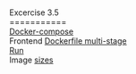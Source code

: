 <BR>Excercise 3.5
<BR>===========
<BR>[Docker-compose](https://github.com/rparkkon/devops/blob/master/part3/e5/Docker-compose.yml)
<BR>Frontend [Dockerfile multi-stage](https://github.com/rparkkon/devops/blob/master/part3/e5/front/Dockerfile)
<BR>[Run](https://github.com/rparkkon/devops/blob/master/part3/e5/ex35.png)
<BR>Image [sizes](https://github.com/rparkkon/devops/blob/master/part3/e5/image.txt)
